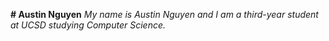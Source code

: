 **# Austin Nguyen**
*My name is Austin Nguyen and I am a third-year student at UCSD studying Computer Science.*
